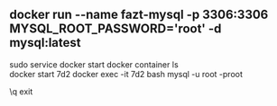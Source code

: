 ## docker run --name fazt-mysql -p 3306:3306 MYSQL_ROOT_PASSWORD='root' -d mysql:latest

sudo service docker start
docker container ls   
docker start 7d2
docker exec -it 7d2 bash
mysql -u root -proot

\q
exit